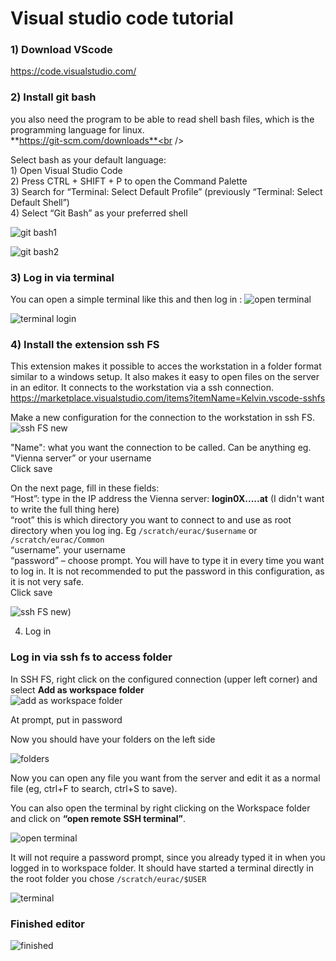 # Visual studio code tutorial

### 1) Download VScode
https://code.visualstudio.com/
### 2) Install git bash 
you also need the program to be able to read shell bash files, which is the programming language for linux. <br />
**https://git-scm.com/downloads**<br />

Select bash as your default language: <br />
    1) Open Visual Studio Code<br />
    2) Press CTRL + SHIFT + P to open the Command Palette<br />
    3) Search for “Terminal: Select Default Profile” (previously “Terminal: Select Default Shell”)<br />
    4) Select “Git Bash” as your preferred shell <br />

![git bash1](images/git_bash1.png)

![git bash2](images/git_bash2.png)

### 3) Log in via terminal
You can open a simple terminal like this and then log in :
![open terminal](images/terminal_2.png)


![terminal login](images/terminal_login.png)



### 4) Install the extension ssh FS 
This extension  makes it possible to acces the workstation in a folder format similar to a windows setup. It also makes it easy to open files on the server in an editor. It connects to the workstation via a ssh connection. <br />
https://marketplace.visualstudio.com/items?itemName=Kelvin.vscode-sshfs  <br />



Make a new configuration for the connection to the workstation in ssh FS.<br />
![ssh FS new](http://www.cse.unsw.edu.au/~learn/homecomputing/_images/image2.png)


"Name": what you want the connection to be called. Can be anything eg. "Vienna server” or your username<br />
Click save

On the next page, fill in these fields:<br />
“Host”: type in the IP address the Vienna server: **login0X.....at** (I didn't want to write the full thing here) <br />
“root” this is which directory you want to connect to and use as root directory when you log ing. Eg `/scratch/eurac/$username` or `/scratch/eurac/Common` <br />
“username”. your username <br />
“password” – choose prompt. You will have to type it in every time you want to log in. It is not recommended to put the password in this configuration, as it is not very safe. <br />
Click save

![ssh FS new](images/ssh_configure.png))

4.	Log in<br />

### Log in via ssh fs to access folder 
In SSH FS, right click on the configured connection (upper left corner) and select **Add as workspace folder**<br />
![add as workspace folder](images/ssh_add_workspace.png)

At prompt, put in password<br />	

Now you should have your folders on the left side <br />	

![folders](images/folders.png)

Now you can open any file you want from the server and edit it as a normal file (eg, ctrl+F to search, ctrl+S to save). 

You can also open the terminal by right clicking on the Workspace folder and click on **“open remote SSH terminal”**. 

![open terminal](images/ssh_open_terminal.png)

It will not require a password prompt, since you already typed it in when you logged in to workspace folder. It should have started a terminal directly in the root folder you chose `/scratch/eurac/$USER` <br />	

![terminal](images/terminal.png)

### Finished editor 

![finished](images/finished_window.png)

